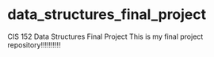 # data_structures_final_project
CIS 152 Data Structures Final Project
This is my final project repository!!!!!!!!!!
